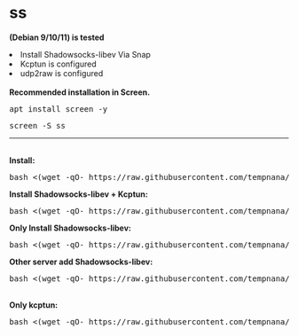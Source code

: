 # ss
<b>(Debian 9/10/11) is tested</b>
<li>Install Shadowsocks-libev Via Snap</li>
<li>Kcptun is configured</li>
<li>udp2raw is configured</li>
<br>
<b>Recommended installation in Screen.</b>
<br>
<pre>
apt install screen -y
</pre>
<pre>
screen -S ss
</pre>
<hr>
<br>
<b>Install:</b>
<pre>
bash <(wget -qO- https://raw.githubusercontent.com/tempnana/ss/main/install.sh)
</pre>
<b>Install Shadowsocks-libev + Kcptun:</b>
<pre>
bash <(wget -qO- https://raw.githubusercontent.com/tempnana/ss/main/ss-kcptun.sh)
</pre>
<b>Only Install Shadowsocks-libev:</b>
<pre>
bash <(wget -qO- https://raw.githubusercontent.com/tempnana/ss/main/ss.sh)
</pre>
<b>Other server add Shadowsocks-libev:</b>
<pre>
bash <(wget -qO- https://raw.githubusercontent.com/tempnana/ss/main/s.sh)
</pre>
<!--
<br>
<p>Manage it:</p>
<pre>
systemctl start snap.shadowsocks-libev.ss-server-daemon.service
systemctl stop snap.shadowsocks-libev.ss-server-daemon.service
systemctl restart snap.shadowsocks-libev.ss-server-daemon.service
systemctl status snap.shadowsocks-libev.ss-server-daemon.service
</pre>
-->
<br>
<b>Only kcptun:</b>
<br>
<pre>
bash <(wget -qO- https://raw.githubusercontent.com/tempnana/ss/main/kcponly.sh)
</pre>
